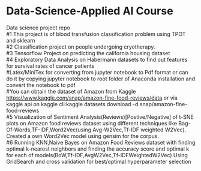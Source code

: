 # Data-Science-Applied AI Course
Data science project repo  
#1 This project is of blood transfusion classification problem using TPOT and sklearn   
#2 Classification project on people undergoing cryotherapy.  
#3 Tensorflow Project on predicting the california housing dataset  
#4 Exploratory Data Analysis on Habermann datasets to find out features for survival rates of cancer patients  
#Latex/MiniTex for converting from jupyter notebook to Pdf format or can do it by copying jupyter notebook to root folder of Anaconda installation and convert the notebook to pdf   
#You can obtain the dataset of Amazon from Kaggle https://www.kaggle.com/snap/amazon-fine-food-reviews/data or via kaggle api on kaggle cli:kaggle datasets download -d snap/amazon-fine-food-reviews  
#5 Visualization of Sentiment Analysis(Reviews)[Postive/Negative] of t-SNE plots on Amazon food reviews dataset using different techniques like Bag-Of-Words,TF-IDF,Word2Vec(using Avg-W2Vec,Tf-IDF weighted W2Vec). Created a own Word2Vec model using gensim for the corpus.   
#6 Running KNN,Naive Bayes on Amazon Food Reviews dataset with finding optimal k-nearest neighbors and finding the accuracy score and optimal k for each of models(BoW,Tf-IDF,AvgW2Vec,Tf-IDFWeightedW2Vec)
Using GridSearch and cross validation for best/optimal hyperparameter selection
